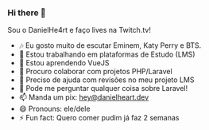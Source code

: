 ### Hi there 👋

Sou o DanielHe4rt e faço lives na Twitch.tv!

- 🎶 Eu gosto muito de escutar Eminem, Katy Perry e BTS.
- 🔭 Estou trabalhando em plataformas de Estudo (LMS)
- 🌱 Estou aprendendo VueJS
- 👯 Procuro colaborar com projetos PHP/Laravel
- 🤔 Preciso de ajuda com revisões no meu projeto LMS
- 💬 Pode me perguntar qualquer coisa sobre Laravel!
- 📫 Manda um pix: hey@danielheart.dev
- 😄 Pronouns: ele/dele
- ⚡ Fun fact: Quero comer pudim já faz 2 semanas 

